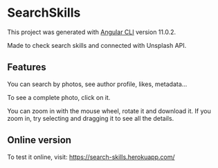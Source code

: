 # SearchSkills

This project was generated with [Angular CLI](https://github.com/angular/angular-cli) version 11.0.2.

Made to check search skills and connected with Unsplash API.

## Features

You can search by photos, see author profile, likes, metadata... 

To see a complete photo, click on it. 

You can zoom in with the mouse wheel, rotate it and download it. 
If you zoom in, try selecting and dragging it to see all the details.

## Online version

To test it online, visit: https://search-skills.herokuapp.com/
